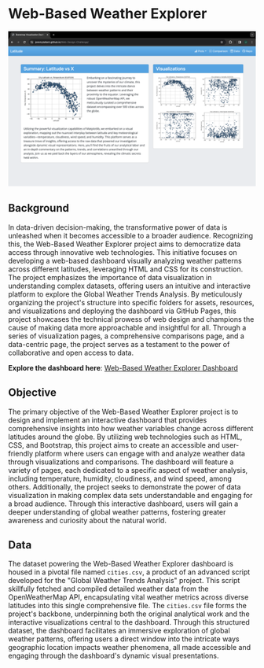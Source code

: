 # Web-Based Weather Explorer
![image](images/homepage.png)
## Background
In data-driven decision-making, the transformative power of data is unleashed when it becomes accessible to a broader audience. Recognizing this, the Web-Based Weather Explorer project aims to democratize data access through innovative web technologies. This initiative focuses on developing a web-based dashboard visually analyzing weather patterns across different latitudes, leveraging HTML and CSS for its construction. The project emphasizes the importance of data visualization in understanding complex datasets, offering users an intuitive and interactive platform to explore the Global Weather Trends Analysis. By meticulously organizing the project's structure into specific folders for assets, resources, and visualizations and deploying the dashboard via GitHub Pages, this project showcases the technical prowess of web design and champions the cause of making data more approachable and insightful for all. Through a series of visualization pages, a comprehensive comparisons page, and a data-centric page, the project serves as a testament to the power of collaborative and open access to data.

**Explore the dashboard here**: [Web-Based Weather Explorer Dashboard](https://jeremytallant.github.io/Web-Design-Challenge/)

## Objective
The primary objective of the Web-Based Weather Explorer project is to design and implement an interactive dashboard that provides comprehensive insights into how weather variables change across different latitudes around the globe. By utilizing web technologies such as HTML, CSS, and Bootstrap, this project aims to create an accessible and user-friendly platform where users can engage with and analyze weather data through visualizations and comparisons. The dashboard will feature a variety of pages, each dedicated to a specific aspect of weather analysis, including temperature, humidity, cloudiness, and wind speed, among others. Additionally, the project seeks to demonstrate the power of data visualization in making complex data sets understandable and engaging for a broad audience. Through this interactive dashboard, users will gain a deeper understanding of global weather patterns, fostering greater awareness and curiosity about the natural world.
## Data
The dataset powering the Web-Based Weather Explorer dashboard is housed in a pivotal file named `cities.csv`, a product of an advanced script developed for the "Global Weather Trends Analysis" project. This script skillfully fetched and compiled detailed weather data from the OpenWeatherMap API, encapsulating vital weather metrics across diverse latitudes into this single comprehensive file. The `cities.csv` file forms the project's backbone, underpinning both the original analytical work and the interactive visualizations central to the dashboard. Through this structured dataset, the dashboard facilitates an immersive exploration of global weather patterns, offering users a direct window into the intricate ways geographic location impacts weather phenomena, all made accessible and engaging through the dashboard's dynamic visual presentations.